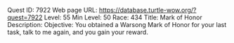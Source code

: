 Quest ID: 7922
Web page URL: https://database.turtle-wow.org/?quest=7922
Level: 55
Min Level: 50
Race: 434
Title: Mark of Honor
Description: 
Objective: You obtained a Warsong Mark of Honor for your last task, talk to me again, and you gain your reward.
